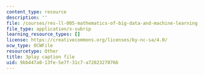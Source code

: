 ```yaml
---
content_type: resource
description: ''
file: /courses/res-ll-005-mathematics-of-big-data-and-machine-learning-january-iap-2020/9bb447a013fe5e7f31c7a72023270766_hMUpevQzNzY.srt
file_type: application/x-subrip
learning_resource_types: []
license: https://creativecommons.org/licenses/by-nc-sa/4.0/
ocw_type: OCWFile
resourcetype: Other
title: 3play caption file
uid: 9bb447a0-13fe-5e7f-31c7-a72023270766
---
```

